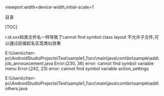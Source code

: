 viewport:width=device-width,initial-scale=1

目录

[TOC]


r.id.xxx和类文件名一样导致了cannot find symbol class
layout 不允许子文件,可以通过前缀起名实现类似效果

E:\Users\chen-pc\AndroidStudioProjects\Test\sample1_1\src\main\java\com\bn\sample\add\job_announcement.java
Error:(230, 36) error: cannot find symbol variable menu
Error:(242, 23) error: cannot find symbol variable action_settings

E:\Users\chen-pc\AndroidStudioProjects\Test\sample1_1\src\main\java\com\bn\sample\add\others.java